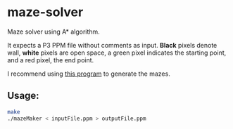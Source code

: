 # maze-solver
Maze solver using A* algorithm.

It expects a P3 PPM file without comments as input. **Black** pixels denote wall, **white** pixels are open space, a green pixel indicates the starting point, and a red pixel, the end point.

I recommend using [this program](https://github.com/mcavazotti/maze-maker) to generate the mazes.

## Usage:
```sh
make
./mazeMaker < inputFile.ppm > outputFile.ppm
```

